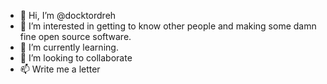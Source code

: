- 👋 Hi, I’m @docktordreh
- 👀 I’m interested in getting to know other people and making some damn fine open source software.
- 🌱 I’m currently learning.
- 💞️ I’m looking to collaborate
- 📫 Write me a letter

<!---
docktordreh/docktordreh is a ✨ special ✨ repository because its `README.md` (this file) appears on your GitHub profile.
You can click the Preview link to take a look at your changes.
--->
